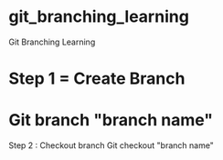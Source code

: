 # git_branching_learning
Git Branching Learning
# Step 1 = Create Branch
# Git branch "branch name"

Step 2 : Checkout branch
        Git checkout "branch name"
